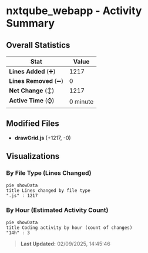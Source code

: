 # nxtqube_webapp - Activity Summary 

## Overall Statistics

| Stat                   | Value                                                             |
| ---------------------- | ----------------------------------------------------------------- |
| **Lines Added** (➕)   | 1217                                          |
| **Lines Removed** (➖) | 0                                        |
| **Net Change** (↕)    | 1217                |
| **Active Time** (⌚)   | 0 minute |


## Modified Files
- **drawGrid.js** (+1217, -0)

## Visualizations

### By File Type (Lines Changed)

```mermaid
pie showData
title Lines changed by file type
".js" : 1217
```

### By Hour (Estimated Activity Count)

```mermaid
pie showData
title Coding activity by hour (count of changes)
"14h" : 3
```


> **Last Updated:** 02/09/2025, 14:45:46